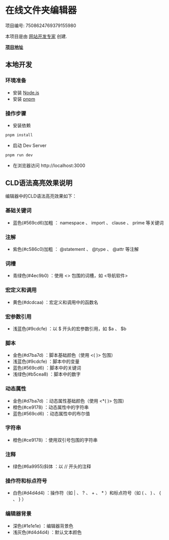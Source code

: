 # 在线文件夹编辑器

项目编号: 7508624769379155980

本项目是由 [网站开发专家](https://space.coze.cn/) 创建.

[**项目地址**](https://space.coze.cn/task/7508624769379155980)

## 本地开发

### 环境准备

- 安装 [Node.js](https://nodejs.org/en)
- 安装 [pnpm](https://pnpm.io/installation)

### 操作步骤

- 安装依赖

```sh
pnpm install
```

- 启动 Dev Server

```sh
pnpm run dev
```

- 在浏览器访问 http://localhost:3000

## CLD语法高亮效果说明
编辑器中的CLD语法高亮效果如下：

### 基础关键词
- 蓝色(#569cd6)加粗 ： namespace 、 import 、 clause 、 prime 等关键词
### 注解
- 紫色(#c586c0)加粗 ： @statement 、 @type 、 @attr 等注解
### 词槽
- 青绿色(#4ec9b0) ：使用 <> 包围的词槽，如 <导航软件>
### 宏定义和调用
- 黄色(#dcdcaa) ：宏定义和调用中的函数名
### 宏参数引用
- 浅蓝色(#9cdcfe) ：以 $ 开头的宏参数引用，如 $a 、 $b
### 脚本
- 金色(#d7ba7d) ：脚本基础颜色（使用 <( )> 包围）
- 浅蓝色(#9cdcfe) ：脚本中的变量
- 蓝色(#569cd6) ：脚本中的关键词
- 浅绿色(#b5cea8) ：脚本中的数字
### 动态属性
- 金色(#d7ba7d) ：动态属性基础颜色（使用 <*( )> 包围）
- 橙色(#ce9178) ：动态属性中的字符串
- 蓝色(#569cd6) ：动态属性中的布尔值
### 字符串
- 橙色(#ce9178) ：使用双引号包围的字符串
### 注释
- 绿色(#6a9955)斜体 ：以 // 开头的注释
### 操作符和标点符号
- 白色(#d4d4d4) ：操作符（如 | 、 ? 、 + 、 * ）和标点符号（如 ( 、 ) 、 { 、 } ）
### 编辑器背景
- 深色(#1e1e1e) ：编辑器背景色
- 浅灰色(#d4d4d4) ：默认文本颜色